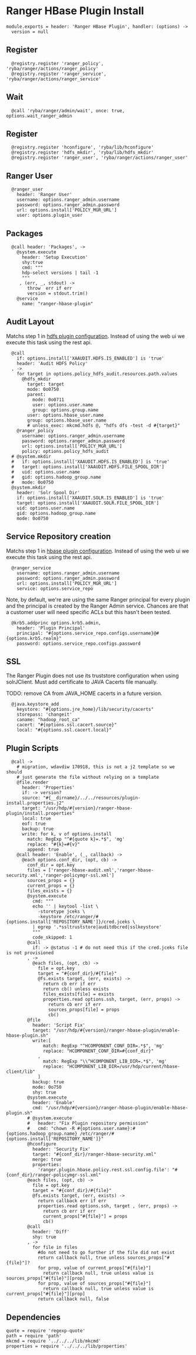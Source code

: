 
# Ranger HBase Plugin Install

    module.exports = header: 'Ranger HBase Plugin', handler: (options) ->
      version = null

## Register

      @registry.register 'ranger_policy', 'ryba/ranger/actions/ranger_policy'
      @registry.register 'ranger_service', 'ryba/ranger/actions/ranger_service'

## Wait

      @call 'ryba/ranger/admin/wait', once: true, options.wait_ranger_admin

## Register

      @registry.register 'hconfigure', 'ryba/lib/hconfigure'
      @registry.register 'hdfs_mkdir', 'ryba/lib/hdfs_mkdir'
      @registry.register 'ranger_user', 'ryba/ranger/actions/ranger_user'

## Ranger User

      @ranger_user
        header: 'Ranger User'
        username: options.ranger_admin.username
        password: options.ranger_admin.password
        url: options.install['POLICY_MGR_URL']
        user: options.plugin_user

## Packages

      @call header: 'Packages', ->
        @system.execute
          header: 'Setup Execution'
          shy:true
          cmd: """
          hdp-select versions | tail -1
          """
         , (err, _, stdout) ->
            throw  err if err
            version = stdout.trim()
        @service
          name: "ranger-hbase-plugin"

## Audit Layout

Matchs step 1 in [hdfs plugin configuration][plugin]. Instead of using the web ui
we execute this task using the rest api.

      @call
        if: options.install['XAAUDIT.HDFS.IS_ENABLED'] is 'true'
        header: 'Audit HDFS Policy'
      , ->
        for target in options.policy_hdfs_audit.resources.path.values
          @hdfs_mkdir
            target: target
            mode: 0o0750
            parent:
              mode: 0o0711
              user: options.user.name
              group: options.group.name
            user: options.hbase_user.name
            group: options.hbase_user.name
            # unless_exec: mkcmd.hdfs @, "hdfs dfs -test -d #{target}"
        @ranger_policy
          username: options.ranger_admin.username
          password: options.ranger_admin.password
          url: options.install['POLICY_MGR_URL']
          policy: options.policy_hdfs_audit
      # @system.mkdir
      #   if: options.install['XAAUDIT.HDFS.IS_ENABLED'] is 'true'
      #   target: options.install['XAAUDIT.HDFS.FILE_SPOOL_DIR']
      #   uid: options.user.name
      #   gid: options.hadoop_group.name
      #   mode: 0o0750
      @system.mkdir
        header: 'Solr Spool Dir'
        if: options.install['XAAUDIT.SOLR.IS_ENABLED'] is 'true'
        target: options.install['XAAUDIT.SOLR.FILE_SPOOL_DIR']
        uid: options.user.name
        gid: options.hadoop_group.name
        mode: 0o0750

## Service Repository creation

Matchs step 1 in [hbase plugin configuration][plugin]. Instead of using the web ui
we execute this task using the rest api.

      @ranger_service
        username: options.ranger_admin.username
        password: options.ranger_admin.password
        url: options.install['POLICY_MGR_URL']
        service: options.service_repo

Note, by default, we're are using the same Ranger principal for every
plugin and the principal is created by the Ranger Admin service. Chances
are that a customer user will need specific ACLs but this hasn't been
tested.

      @krb5.addprinc options.krb5.admin,
        header: 'Plugin Principal'
        principal: "#{options.service_repo.configs.username}@#{options.krb5.realm}"
        password: options.service_repo.configs.password

## SSL

The Ranger Plugin does not use its truststore configuration when using solrJClient.
Must add certificate to JAVA Cacerts file manually.

TODO: remove CA from JAVA_HOME cacerts in a future version.

      @java.keystore_add
        keystore: "#{options.jre_home}/lib/security/cacerts"
        storepass: 'changeit'
        caname: "hadoop_root_ca"
        cacert: "#{options.ssl.cacert.source}"
        local: "#{options.ssl.cacert.local}"

## Plugin Scripts 

      @call ->
        # migration, wdavdiw 170918, this is not a j2 template so we should
        # just generate the file without relying on a template
        @file.render
          header: 'Properties'
          if: -> version?
          source: "#{__dirname}/../../resources/plugin-install.properties.j2"
          target: "/usr/hdp/#{version}/ranger-hbase-plugin/install.properties"
          local: true
          eof: true
          backup: true
          write: for k, v of options.install
            match: RegExp "^#{quote k}=.*$", 'mg'
            replace: "#{k}=#{v}"
            append: true
        @call header: 'Enable', (_, callback) ->
          @each options.conf_dir, (opt, cb) ->
            conf_dir = opt.key
            files = ['ranger-hbase-audit.xml','ranger-hbase-security.xml','ranger-policymgr-ssl.xml']
            sources_props = {}
            current_props = {}
            files_exists = {}
            @system.execute
              cmd: """
              echo '' | keytool -list \
                -storetype jceks \
                -keystore /etc/ranger/#{options.install['REPOSITORY_NAME']}/cred.jceks \
              | egrep '.*ssltruststore|auditdbcred|sslkeystore'
              """
              code_skipped: 1
            @call
              if: -> @status -1 # do not need this if the cred.jceks file is not provisioned
            , ->
              @each files, (opt, cb) ->
                file = opt.key
                target = "#{conf_dir}/#{file}"
                @fs.exists target, (err, exists) ->
                  return cb err if err
                  return cb() unless exists
                  files_exists[file] = exists
                  properties.read options.ssh, target, (err, props) ->
                    return cb err if err
                    sources_props[file] = props
                    cb()
            @file
              header: 'Script Fix'
              target: "/usr/hdp/#{version}/ranger-hbase-plugin/enable-hbase-plugin.sh"
              write:[
                  match: RegExp "^HCOMPONENT_CONF_DIR=.*$", 'mg'
                  replace: "HCOMPONENT_CONF_DIR=#{conf_dir}"
                ,
                  match: RegExp "\\^HCOMPONENT_LIB_DIR=.*$", 'mg'
                  replace: "HCOMPONENT_LIB_DIR=/usr/hdp/current/hbase-client/lib"
                ]
              backup: true
              mode: 0o750
              shy: true
            @system.execute
              header: 'Enable'
              cmd: "/usr/hdp/#{version}/ranger-hbase-plugin/enable-hbase-plugin.sh"
            # @system.execute
            #   header: "Fix Plugin repository permission"
            #   cmd: "chown -R #{options.user.name}:#{options.hadoop_group.name} /etc/ranger/#{options.install['REPOSITORY_NAME']}"
            @hconfigure
              header: 'Security Fix'
              target: "#{conf_dir}/ranger-hbase-security.xml"
              merge: true
              properties:
                'ranger.plugin.hbase.policy.rest.ssl.config.file': "#{conf_dir}/ranger-policymgr-ssl.xml"
            @each files, (opt, cb) ->
              file = opt.key
              target = "#{conf_dir}/#{file}"
              @fs.exists target, (err, exists) ->
                return callback err if err
                properties.read options.ssh, target , (err, props) ->
                  return cb err if err
                  current_props["#{file}"] = props
                  cb()
            @call
              header: 'Diff'
              shy: true
            , ->
              for file in files
                #do not need to go further if the file did not exist
                return callback null, true unless sources_props["#{file}"]?
                for prop, value of current_props["#{file}"]
                  return callback null, true unless value is sources_props["#{file}"][prop]
                for prop, value of sources_props["#{file}"]
                  return callback null, true unless value is current_props["#{file}"][prop]
                return callback null, false

## Dependencies

    quote = require 'regexp-quote'
    path = require 'path'
    mkcmd = require '../../../lib/mkcmd'
    properties = require '../../../lib/properties'

[plugin]:(https://docs.hortonworks.com/HDPDocuments/HDP2/HDP-2.4.0/bk_installing_manually_book/content/installing_ranger_plugins.html#installing_ranger_hbase_plugin)
[perms-fix]: https://community.hortonworks.com/questions/23717/ranger-solr-on-hdp-234-unable-to-refresh-policies.html
